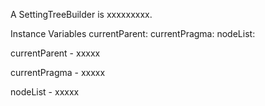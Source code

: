 A SettingTreeBuilder is xxxxxxxxx.Instance Variables	currentParent:		<Object>	currentPragma:		<Object>	nodeList:		<Object>currentParent	- xxxxxcurrentPragma	- xxxxxnodeList	- xxxxx